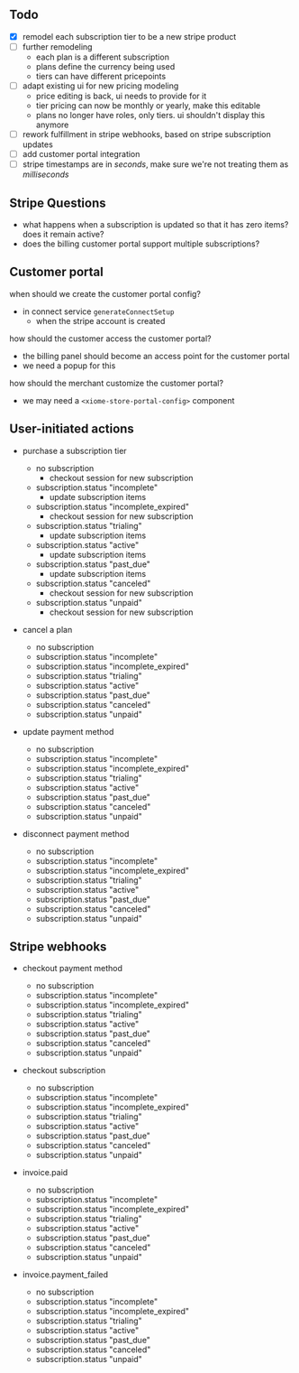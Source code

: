 
## Todo

- [x] remodel each subscription tier to be a new stripe product
- [ ] further remodeling
  - each plan is a different subscription
  - plans define the currency being used
  - tiers can have different pricepoints
- [ ] adapt existing ui for new pricing modeling
  - price editing is back, ui needs to provide for it
  - tier pricing can now be monthly or yearly, make this editable
  - plans no longer have roles, only tiers. ui shouldn't display this anymore
- [ ] rework fulfillment in stripe webhooks, based on stripe subscription updates
- [ ] add customer portal integration
- [ ] stripe timestamps are in *seconds*, make sure we're not treating them as *milliseconds*

## Stripe Questions

- what happens when a subscription is updated so that it has zero items? does it remain active?
- does the billing customer portal support multiple subscriptions?

## Customer portal

when should we create the customer portal config?
- in connect service `generateConnectSetup`
  - when the stripe account is created

how should the customer access the customer portal?
- the billing panel should become an access point for the customer portal
- we need a popup for this

how should the merchant customize the customer portal?
- we may need a `<xiome-store-portal-config>` component

## User-initiated actions

+ purchase a subscription tier
  - no subscription
    * checkout session for new subscription
  - subscription.status "incomplete"
    * update subscription items
  - subscription.status "incomplete_expired"
    * checkout session for new subscription
  - subscription.status "trialing"
    * update subscription items
  - subscription.status "active"
    * update subscription items
  - subscription.status "past_due"
    * update subscription items
  - subscription.status "canceled"
    * checkout session for new subscription
  - subscription.status "unpaid"
    * checkout session for new subscription

+ cancel a plan
  - no subscription
  - subscription.status "incomplete"
  - subscription.status "incomplete_expired"
  - subscription.status "trialing"
  - subscription.status "active"
  - subscription.status "past_due"
  - subscription.status "canceled"
  - subscription.status "unpaid"

+ update payment method
  - no subscription
  - subscription.status "incomplete"
  - subscription.status "incomplete_expired"
  - subscription.status "trialing"
  - subscription.status "active"
  - subscription.status "past_due"
  - subscription.status "canceled"
  - subscription.status "unpaid"

+ disconnect payment method
  - no subscription
  - subscription.status "incomplete"
  - subscription.status "incomplete_expired"
  - subscription.status "trialing"
  - subscription.status "active"
  - subscription.status "past_due"
  - subscription.status "canceled"
  - subscription.status "unpaid"

## Stripe webhooks

+ checkout payment method
  - no subscription
  - subscription.status "incomplete"
  - subscription.status "incomplete_expired"
  - subscription.status "trialing"
  - subscription.status "active"
  - subscription.status "past_due"
  - subscription.status "canceled"
  - subscription.status "unpaid"

+ checkout subscription
  - no subscription
  - subscription.status "incomplete"
  - subscription.status "incomplete_expired"
  - subscription.status "trialing"
  - subscription.status "active"
  - subscription.status "past_due"
  - subscription.status "canceled"
  - subscription.status "unpaid"

+ invoice.paid
  - no subscription
  - subscription.status "incomplete"
  - subscription.status "incomplete_expired"
  - subscription.status "trialing"
  - subscription.status "active"
  - subscription.status "past_due"
  - subscription.status "canceled"
  - subscription.status "unpaid"

+ invoice.payment_failed
  - no subscription
  - subscription.status "incomplete"
  - subscription.status "incomplete_expired"
  - subscription.status "trialing"
  - subscription.status "active"
  - subscription.status "past_due"
  - subscription.status "canceled"
  - subscription.status "unpaid"

